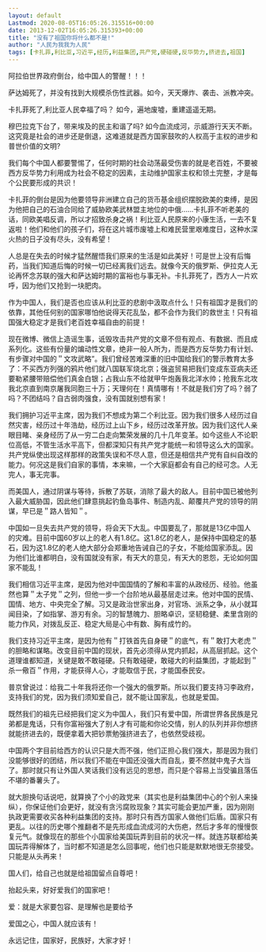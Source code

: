 ```yaml
---
layout: default
Lastmod: 2020-08-05T16:05:26.315516+00:00
date: 2013-12-02T16:05:26.315393+00:00
title: "没有了祖国你将什么都不是!"
author: "人民为我我为人民"
tags: [卡扎菲,利比亚,习近平,经历,利益集团,共产党,硬碰硬,反华势力,挤进去,祖国]
---
```



阿拉伯世界政府倒台，给中国人的警醒！！！

萨达姆死了，并没有找到大规模杀伤性武器。如今，天天爆炸、袭击、派教冲突。

卡扎菲死了,利比亚人民幸福了吗？ 如今，遍地废墟，重建遥遥无期。

穆巴拉克下台了，带来埃及的民主和谐了吗? 如今血流成河，示威游行天天不断。这究竟是社会的进步还是倒退，这难道就是西方国家鼓吹的人权高于主权的进步和普世价值的文明?

我们每个中国人都要警惕了，任何时期的社会动荡最受伤害的就是老百姓，不要被西方反华势力利用成为社会不稳定的因素，主动维护国家主权和领土完整，才是每个公民要形成的共识！

卡扎菲的倒台是因为他要领导非洲建立自己的货币基金组织摆脱欧美的束缚，是因为他把自己的石油合同给了威胁欧美武林盟主地位的中俄……卡扎菲不听老美的话，同欧美唱反调，所以才招致杀身之祸！利比亚人民原来的小康生活，一去不复返啦！他们和他们的孩子们，将在这片城市废墟上和难民营里艰难度日，这种水深火热的日子没有尽头，没有希望！

人总是在失去的时候才猛然醒悟我们原来的生活是如此美好！可是世上没有后悔药，当我们知道后悔的时候一切已经离我们远去。就像今天的俄罗斯、伊拉克人无论再怀念苏联的强大和萨达姆时期的富裕也与事无补。卡扎菲死了，西方人一片欢呼，因为他们又抢到一块肥肉。

作为中国人，我们是否也应该从利比亚的悲剧中汲取点什么！只有祖国才是我们的依靠，其他任何别的国家哪怕他说得天花乱坠，都不会作为我们的救世主！只有祖国强大稳定才是我们老百姓幸福自由的前提！

现在微博、微信上造谣生事，诋毁攻击共产党的文章不但有观点、有数据、而且成系列化。这些有份量的煸动性文章，绝非一般人所为，而是西方反华势力有计划、有步骤对中国的＂文攻武略”。我们曾经苦难深重的旧中国给我们的警示教育太多了：不买西方列强的鸦片他们就八国联军烧北京；强盗贸易把我们变成东亚病夫还要勒紧腰带赔偿他们真金白银；占我山东不给就甲午炮轰我北洋水帅；抢我东北攻我北京直到南京屠我同胞三十万；天理何在！真情哪有！不就是我们穷了吗？弱了吗？不团结吗？自古弱肉强食，没有国就别想有家！

我们拥护习近平主席，因为我们不想成为第二个利比亚。因为我们很多人经历过自然灾害，经历过十年浩劫，经历过上山下乡，经历过改革开放。因为我们这代人亲眼目睹、亲身经历了从一穷二白走向繁荣发展的几十几年变革。如今这些人不论职位高低，不管生活水平高下，但都深知只有共产党才能统一和领导这么大的国家。共产党纵使出现这样那样的政策失误和不尽人意，但还是相信共产党有自纠自改的能力。何况这是我们自家的事情，本来嘛，一个大家庭都会有自己的经可念。人无完人，事无完事。

而美国人，通过阴谋与等待，拆散了苏联，消除了最大的敌人。目前中国已被他列入最大威胁国，因此他们肆意挑起钓鱼岛事件、制造内乱、颠覆共产党的领导的阴谋，早已是＂路人皆知＂。

中国如一旦失去共产党的领导，将会天下大乱。中国要乱了，那就是13亿中国人的灾难。目前中国60岁以上的老人有1.8亿。这1.8亿的老人，是保持中国稳定的基石，因为这1.8亿的老人绝大部分会郑重地告诫自己的子女，不能给国家添乱。因为他们比谁都明白，没有国就没有家，有天大的意见，有天大的恩怨，无论如何国家不能乱！

我们相信习近平主席，是因为他对中国国情的了解和丰富的从政经历、经验。他虽然也算＂太子党＂之列，但他一步一个台阶地从最基层走过来。他对中国的民情、国情、地方、中央完全了解。习又是政治世家出身，对官场、派系之争，从小就耳闻目染，了如指掌、游刃有余。习的智慧魄力、胆略卓识，坚韧稳健、柔里含刚的能力作风，对拨乱反正、稳定大局是心中有数、胸有成竹的。

我们支持习近平主席，是因为他有＂打铁首先自身硬＂的底气，有＂敢打大老虎＂的胆略和谋略。改变目前中国的现状，首先必须得从党内抓起，从高层抓起。这个道理谁都知道，关键是敢不敢碰硬。只有敢碰硬，敢碰大的利益集团，才能起到＂杀一儆百＂作用，才能获得人心，才能取信于民，才能国泰民安。

普京曾说过：给我二十年我将还你一个强大的俄罗斯。所以我们要支持习李政府，支持我们的党，因为我们须知爱自己，就不能让国家乱，也就是爱国。

既然我们的祖先已经把我们定义为中国人，我们只有爱中国，所谓世界各民族是兄弟都是鬼话，只有你富裕强大了别人才有可能和你论交情，别人的队列并非你想挤就能挤进去的，既便拿着大把钞票勉强挤进去了，也依然受歧视。

中国两个字目前给西方的认识只是大而不强，他们正担心我们强大，那是因为我们没能够很好的团结，所以我们不能在中国还没强大而自乱，要不然就中鬼子大当了。那时就只有让外国人笑话我们没有远见的思想，而只是个容易上当受骗且落伍不堪的番薯头了。

就大胆换句话说吧，就算换了个小的政党来（其实也是利益集团中心的个别人来操纵），你保证他们会更好，就没有贪污腐败现象？其实可能会更加严重，因为刚刚执政更需要收买各种利益集团的支持。那时只有西方国家人做他们后盾。国家只有更乱。以往的历史哪个推翻者不是先形成血流成河的大伤疤，然后才多年的慢慢恢复元气。就像现在的那些个小国家给美国玩弄到目前的状况一样。就连苏联都给美国玩弄得解体了，当时都不知道是怎么回事呢，他们也只能是默默地很无奈接受。只能是从头再来！

国人们，给自己也就是给祖国留点自尊吧！

抬起头来，好好爱我们的国家吧！

爱：就是大家要包容、是理解也是要给予

爱国之心，中国人就应该有！

永远记住，国家好，民族好，大家才好！

